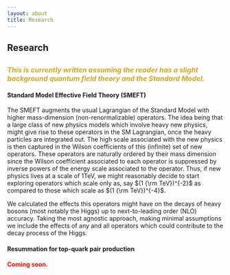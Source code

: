 ```yaml
---
layout: about
title: Research
---
```

## Research
*<font size="3" color="GoldenRod">This is currently written assuming the reader has a slight background quantum field theory and the Standard Model. </font>*
---

#### Standard Model Effective Field Theory (SMEFT)
The SMEFT augments the usual Lagrangian of the Standard Model with higher mass-dimension (non-renormalizable) operators. The idea being that a large class of new physics models which involve heavy new physics, might give rise to these operators in the SM Lagrangian, once the heavy particles are integrated out. The high scale associated with the new physics is then captured in the Wilson coefficients of this (infinite) set of new operators. These operators are naturally ordered by their mass dimension since the Wilson coefficient associated to each operator is suppressed by inverse powers of the energy scale associated to the operator. Thus, if new physics lives at a scale of 1TeV, we might reasonably decide to start exploring operators which scale only as, say $(1 {\rm TeV})^{-2}$ as compared to those which scale as $(1 {\rm TeV})^{-4}$.

We calculated the effects this operators might have on the decays of heavy bosons (most notably the Higgs) up to next-to-leading order (NLO) accuracy. Taking the most agnostic approach, making minimal assumptions we include the effects of any and all operators which could contribute to the decay process of the Higgs.


#### Resummation for top-quark pair production
**<span style="color:red">Coming soon.</span>**

